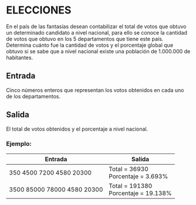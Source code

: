 
# ELECCIONES

En el país de las fantasías desean contabilizar el total de votos que obtuvo un determinado candidato a nivel nacional, para ello se conoce la cantidad de votos que obtuvo en los 5 departamentos que tiene este país. <br>
Determina cuánto fue la cantidad de votos y el porcentaje global que obtuvo si se sabe que a nivel nacional existe una población de 1.000.000 de habitantes.


## Entrada

Cinco números enteros que representan los votos obtenidos en cada uno de los departamentos.

## Salida

El total de votos obtenidos y el porcentaje a nivel nacional.

### Ejemplo:

| Entrada | Salida |
|--|--|
| 350 4500 7200 4580 20300 | Total = 36930<br>Porcentaje = 3.693% |
| 3500 85000 78000 4580 20300 | Total = 191380<br>Porcentaje = 19.138% |
